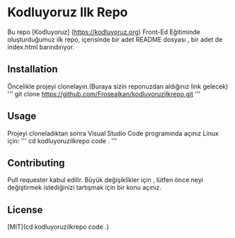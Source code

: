 # Kodluyoruz Ilk Repo
Bu repo [Kodluyoruz] (https://kodluyoruz.org) Front-Ed Eğitiminde oluşturduğumuz ilk repo, içerisinde bir adet README dosyası , bir adet de index.html barındırıyor.



## Installation
Öncelikle projeyi clonelayın.(Buraya sizin reponuzdan aldığınız link gelecek)
'''
 git clone https://github.com/Frosealkan/kodluyoruzilkrepo.git
 '''


## Usage
Projeyi cloneladıktan sonra Visual Studio Code programında açınız
Linux için:
'''
cd kodluyoruzilkrepo
code .
'''



## Contributing
Pull requester kabul edilir. Büyük değişiklikler için , lütfen önce neyi değiştirmek istediğinizi tartışmak için bir konu açınız.


## License
[MIT](cd kodluyoruzilkrepo
code .)

